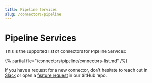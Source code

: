 ```yaml
---
title: Pipeline Services
slug: /connectors/pipeline
---
```


# Pipeline Services

This is the supported list of connectors for Pipeline Services:

{% partial file="/connectors/pipeline/connectors-list.md" /%}

If you have a request for a new connector, don't hesitate to reach out in [Slack](https://slack.open-metadata.org/) or
open a [feature request](https://github.com/open-metadata/OpenMetadata/issues/new/choose) in our GitHub repo.
